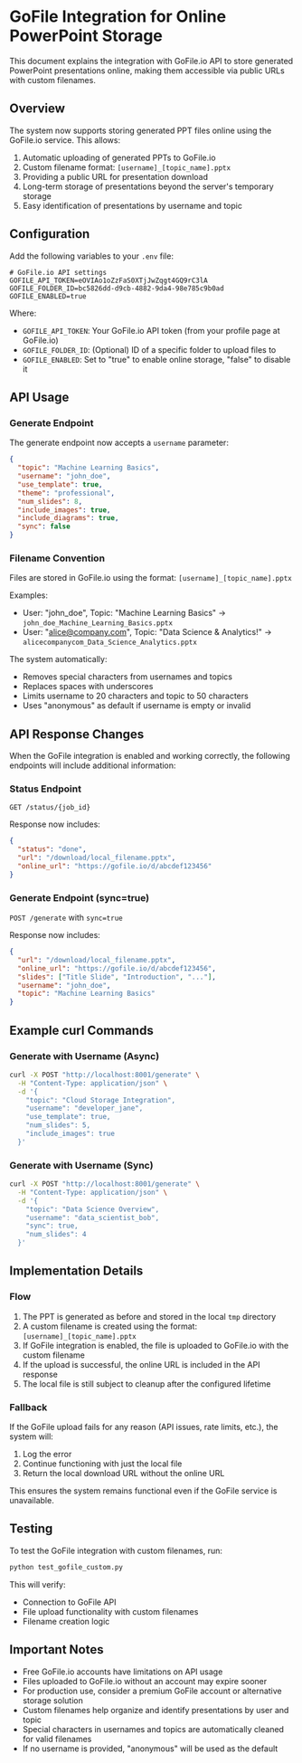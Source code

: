 # GoFile Integration for Online PowerPoint Storage

This document explains the integration with GoFile.io API to store generated PowerPoint presentations online, making them accessible via public URLs with custom filenames.

## Overview

The system now supports storing generated PPT files online using the GoFile.io service. This allows:

1. Automatic uploading of generated PPTs to GoFile.io
2. Custom filename format: `[username]_[topic_name].pptx`
3. Providing a public URL for presentation download
4. Long-term storage of presentations beyond the server's temporary storage
5. Easy identification of presentations by username and topic

## Configuration

Add the following variables to your `.env` file:

```
# GoFile.io API settings
GOFILE_API_TOKEN=eOVIAo1oZzFaS0XTjJwZqgt4GQ9rC3lA
GOFILE_FOLDER_ID=bc5826dd-d9cb-4882-9da4-98e785c9b0ad
GOFILE_ENABLED=true
```

Where:
- `GOFILE_API_TOKEN`: Your GoFile.io API token (from your profile page at GoFile.io)
- `GOFILE_FOLDER_ID`: (Optional) ID of a specific folder to upload files to
- `GOFILE_ENABLED`: Set to "true" to enable online storage, "false" to disable it

## API Usage

### Generate Endpoint

The generate endpoint now accepts a `username` parameter:

```json
{
  "topic": "Machine Learning Basics",
  "username": "john_doe",
  "use_template": true,
  "theme": "professional",
  "num_slides": 8,
  "include_images": true,
  "include_diagrams": true,
  "sync": false
}
```

### Filename Convention

Files are stored in GoFile.io using the format: `[username]_[topic_name].pptx`

Examples:
- User: "john_doe", Topic: "Machine Learning Basics" → `john_doe_Machine_Learning_Basics.pptx`
- User: "alice@company.com", Topic: "Data Science & Analytics!" → `alicecompanycom_Data_Science_Analytics.pptx`

The system automatically:
- Removes special characters from usernames and topics
- Replaces spaces with underscores
- Limits username to 20 characters and topic to 50 characters
- Uses "anonymous" as default if username is empty or invalid

## API Response Changes

When the GoFile integration is enabled and working correctly, the following endpoints will include additional information:

### Status Endpoint

`GET /status/{job_id}`

Response now includes:
```json
{
  "status": "done",
  "url": "/download/local_filename.pptx",
  "online_url": "https://gofile.io/d/abcdef123456"
}
```

### Generate Endpoint (sync=true)

`POST /generate` with `sync=true`

Response now includes:
```json
{
  "url": "/download/local_filename.pptx",
  "online_url": "https://gofile.io/d/abcdef123456",
  "slides": ["Title Slide", "Introduction", "..."],
  "username": "john_doe",
  "topic": "Machine Learning Basics"
}
```

## Example curl Commands

### Generate with Username (Async)
```bash
curl -X POST "http://localhost:8001/generate" \
  -H "Content-Type: application/json" \
  -d '{
    "topic": "Cloud Storage Integration",
    "username": "developer_jane",
    "use_template": true,
    "num_slides": 5,
    "include_images": true
  }'
```

### Generate with Username (Sync)
```bash
curl -X POST "http://localhost:8001/generate" \
  -H "Content-Type: application/json" \
  -d '{
    "topic": "Data Science Overview",
    "username": "data_scientist_bob",
    "sync": true,
    "num_slides": 4
  }'
```

## Implementation Details

### Flow

1. The PPT is generated as before and stored in the local `tmp` directory
2. A custom filename is created using the format: `[username]_[topic_name].pptx`
3. If GoFile integration is enabled, the file is uploaded to GoFile.io with the custom filename
4. If the upload is successful, the online URL is included in the API response
5. The local file is still subject to cleanup after the configured lifetime

### Fallback

If the GoFile upload fails for any reason (API issues, rate limits, etc.), the system will:

1. Log the error
2. Continue functioning with just the local file
3. Return the local download URL without the online URL

This ensures the system remains functional even if the GoFile service is unavailable.

## Testing

To test the GoFile integration with custom filenames, run:

```bash
python test_gofile_custom.py
```

This will verify:
- Connection to GoFile API
- File upload functionality with custom filenames
- Filename creation logic

## Important Notes

- Free GoFile.io accounts have limitations on API usage
- Files uploaded to GoFile.io without an account may expire sooner
- For production use, consider a premium GoFile account or alternative storage solution
- Custom filenames help organize and identify presentations by user and topic
- Special characters in usernames and topics are automatically cleaned for valid filenames
- If no username is provided, "anonymous" will be used as the default
